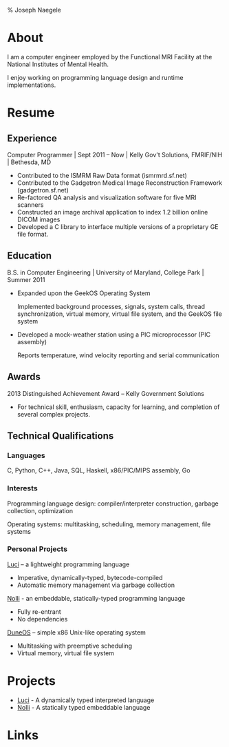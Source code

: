 % Joseph Naegele

About
=====

I am a computer engineer employed by the Functional MRI Facility at the National Institutes of Mental Health.

I enjoy working on programming language design and runtime implementations.


Resume
======

Experience
----------

Computer Programmer | Sept 2011 – Now | Kelly Gov't Solutions, FMRIF/NIH | Bethesda, MD

- Contributed to the ISMRM Raw Data format (ismrmrd.sf.net)
- Contributed to the Gadgetron Medical Image Reconstruction Framework (gadgetron.sf.net)
- Re-factored QA analysis and visualization software for five MRI scanners
- Constructed an image archival application to index 1.2 billion online DICOM images
- Developed a C library to interface multiple versions of a proprietary GE file format.

Education
---------

B.S. in Computer Engineering | University of Maryland, College Park | Summer 2011

- Expanded upon the GeekOS Operating System

    Implemented background processes, signals, system calls, thread synchronization, virtual memory, virtual file system, and the GeekOS file system

- Developed a mock-weather station using a PIC microprocessor (PIC assembly)

    Reports temperature, wind velocity reporting and serial communication

Awards
------

2013 Distinguished Achievement Award – Kelly Government Solutions

- For technical skill, enthusiasm, capacity for learning, and completion of several complex projects.

Technical Qualifications
------------------------

### Languages
C, Python, C++, Java, SQL, Haskell, x86/PIC/MIPS assembly, Go

### Interests
Programming language design:
compiler/interpreter construction, garbage collection, optimization

Operating systems:
multitasking, scheduling, memory management, file systems

### Personal Projects

[Luci](http://josephnaegele.com/luci) – a lightweight programming language

- Imperative, dynamically-typed, bytecode-compiled
- Automatic memory management via garbage collection

[Nolli](https://github.com/naegelejd/nolli) - an embeddable, statically-typed programming language

- Fully re-entrant
- No dependencies

[DuneOS](https://github.com/naegelejd/duneOS) – simple x86 Unix-like operating system

- Multitasking with preemptive scheduling
- Virtual memory, virtual file system

Projects
========

- [Luci](https://naegelejd.github.com/luci) - A dynamically typed interpreted language
- [Nolli](https://github.com/naegelejd/nolli) - A statically typed embeddable language

Links
=====


